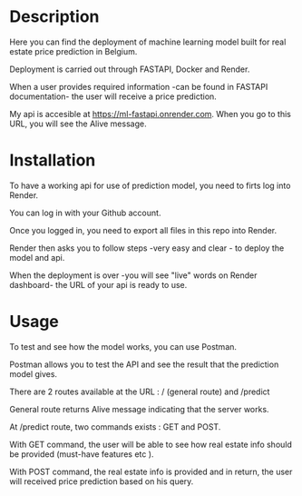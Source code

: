 # Description 

Here you can find the deployment of machine learning model built for real estate price prediction in Belgium.

Deployment is carried out through FASTAPI, Docker and Render. 

When a user provides required information -can be found in FASTAPI documentation- the user will receive a price prediction.

My api is accesible at https://ml-fastapi.onrender.com. When you go to this URL, you will see the Alive message.


# Installation 

To have a working api for use of prediction model, you need to firts log into Render.

You can log in with your Github account.

Once you logged in, you need to export all files in this repo into Render.

Render then asks you to follow steps -very easy and clear - to deploy the model and api.

When the deployment is over -you will see "live" words on Render dashboard- the URL of your api is ready to use.


# Usage

To test and see how the model works, you can use Postman.

Postman allows you to test the API and see the result that the prediction model gives.

There are 2 routes available at the URL : / (general route) and /predict

General route returns Alive message indicating that the server works.

At /predict route, two commands exists : GET and POST.

With GET command, the user will be able to see how real estate info should be provided (must-have features etc ).

With POST command, the real estate info is provided and in return, the user will received price prediction based on his query.   


